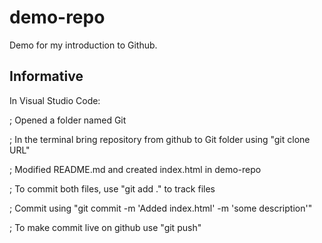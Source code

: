 # demo-repo

Demo for my introduction to Github.


## Informative

In Visual Studio Code:

; Opened a folder named Git

; In the terminal bring repository from github to Git folder using "git clone URL" 

; Modified README.md and created index.html in demo-repo

; To commit both files, use "git add ." to track files

; Commit using "git commit -m 'Added index.html' -m 'some description'"

; To make commit live on github use "git push"